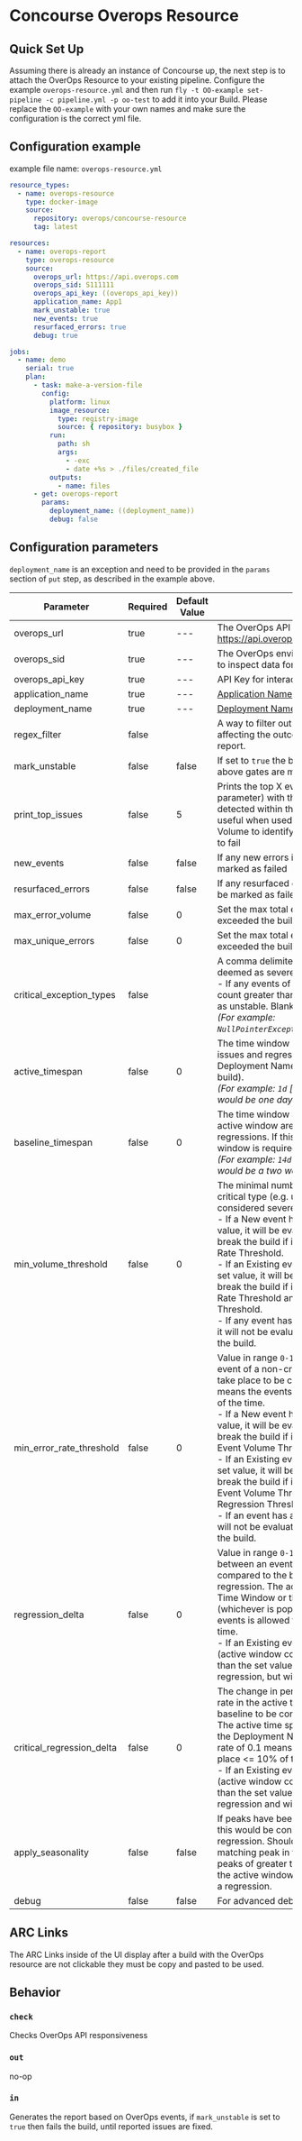 # Concourse Overops Resource

## Quick Set Up

Assuming there is already an instance of Concourse up, the next step is to attach the OverOps Resource to your existing pipeline. Configure the example ```overops-resource.yml``` and then run ```fly -t OO-example set-pipeline -c pipeline.yml -p oo-test``` to add it into your Build. Please replace the ```OO-example``` with your own names and make sure the configuration is the correct yml file.

## Configuration example

example file name: `overops-resource.yml`

```yaml
resource_types:
  - name: overops-resource
    type: docker-image
    source:
      repository: overops/concourse-resource
      tag: latest

resources:
  - name: overops-report
    type: overops-resource
    source:
      overops_url: https://api.overops.com
      overops_sid: S111111
      overops_api_key: ((overops_api_key))
      application_name: App1
      mark_unstable: true
      new_events: true
      resurfaced_errors: true
      debug: true

jobs:
  - name: demo
    serial: true
    plan:
      - task: make-a-version-file
        config:
          platform: linux
          image_resource:
            type: registry-image
            source: { repository: busybox }
          run:
            path: sh
            args:
              - -exc
              - date +%s > ./files/created_file
          outputs:
            - name: files
      - get: overops-report
        params:
          deployment_name: ((deployment_name))
          debug: false
```

## Configuration parameters

`deployment_name` is an exception and need to be provided in the `params` section of `put` step, as described in the example above.

Parameter | Required | Default Value | Description
---------|----------|---------|---------
overops_url | true | --- | The OverOps API Endpoint(Saas: https://api.overops.com)
overops_sid | true | --- | The OverOps environment identifier (e.g S4567) to inspect data for this build
overops_api_key | true | --- | API Key for interaction with OverOps API
application_name | true | --- | [Application Name](https://doc.overops.com/docs/naming-your-application-server-deployment) as specified in OverOps
deployment_name  | true | --- | [Deployment Name](https://doc.overops.com/docs/naming-your-application-server-deployment) as specified in OverOps
regex_filter     | false | | A way to filter out specific event types from affecting the outcome of the OverOps Reliability report.
mark_unstable    | false | false | If set to `true` the build will be failed if any of the above gates are met
print_top_issues  | false | 5 | Prints the top X events (as provided by this parameter) with the highest volume of errors detected within the active time window, This is useful when used in conjunction with Max Error Volume to identify the errors which caused a build to fail
new_events       | false | false | If any new errors is detected, the build will be marked as failed
resurfaced_errors| false | false | If any resurfaced errors is detected, the build will be marked as failed
max_error_volume  | false | 0     | Set the max total error volume allowed. If exceeded the build will be marked as failed
max_unique_errors | false | 0     | Set the max total error volume allowed. If exceeded the build will be marked as failed
critical_exception_types | false | | A comma delimited list of exception types that are deemed as severe regardless of their volume.<br>- If any events of any exceptions listed have a count greater than zero, the build will be marked as unstable. Blank to skip this test.<br>*(For example: `NullPointerException,IndexOutOfBoundsException`)*
active_timespan  | false | 0 | The time window inspected to search for new issues and regressions. Set to zero to use the Deployment Name (which would be the current build).<br>_(For example: `1d` [d - day, h - hour, m - minute] would be one day active time window)_
baseline_timespan| false | 0 | The time window against which events in the active window are compared to test for regressions. If this gate is used, baseline time window is required.<br>_(For example: `14d` [d - day, h - hour, m - minute] would be a two week baseline time window.)_
min_volume_threshold| false | 0 | The minimal number of times an event of a non-critical type (e.g. uncaught) must take place to be considered severe.<br>  - If a New event has a count greater than the set value, it will be evaluated as severe and could break the build if its event rate is above the Event Rate Threshold.<br> - If an Existing event has a count greater than the set value, it will be evaluated as severe and could break the build if its event rate is above the Event Rate Threshold and the Critical Regression Threshold.<br> - If any event has a count less than the set value, it will not be evaluated as severe and will not break the build.
min_error_rate_threshold| false | 0 | Value in range `0-1`. The minimum rate at which event of a non-critical type (e.g. uncaught) must take place to be considered severe. A rate of 0.1 means the events is allowed to take place <= 10% of the time.<br>- If a New event has a rate greater than the set value, it will be evaluated as severe and could break the build if its event volume is above the Event Volume Threshold. <br>- If an Existing event has a rate greater than the set value, it will be evaluated as severe and could break the build if its event volume is above the Event Volume Threshold and the Critical Regression Threshold.<br>- If an event has a rate less than the set value, it will not be evaluated as severe and will not break the build.
regression_delta | false | 0 | Value in range `0-1`. The change in percentage between an event's rate in the active time span compared to the baseline to be considered a regression. The active time span is the Active Time Window or the Deployment Name (whichever is populated). A rate of 0.1 means the events is allowed to take place <= 10% of the time.<br>- If an Existing event has an error rate delta (active window compared to baseline) greater than the set value, it will be marked as a regression, but will not break the build.
critical_regression_delta | false | 0 | The change in percentage between an event's rate in the active time span compared to the baseline to be considered a critical regression. The active time span is the Active Time Window or the Deployment Name (whichever is populated). A rate of 0.1 means the events is allowed to take place <= 10% of the time.<br>- If an Existing event has an error rate delta (active window compared to baseline) greater than the set value, it will be marked as a severe regression and will break the build.
apply_seasonality | false | false | If peaks have been seen in baseline window, then this would be considered normal and not a regression. Should the plugin identify an equal or matching peak in the baseline time window, or two peaks of greater than 50% of the volume seen in the active window, the event will not be marked as a regression.
debug | false | false | For advanced debugging purposes only

## ARC Links

The ARC Links inside of the UI display after a build with the OverOps resource are not clickable they must be copy and pasted to be used.

## Behavior

### `check`

Checks OverOps API responsiveness

### `out`

no-op

### `in`

Generates the report based on OverOps events, if `mark_unstable` is set to `true` then fails the build, until reported issues are fixed.
